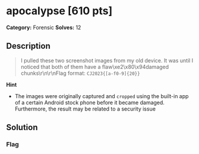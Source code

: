 # apocalypse [610 pts]

**Category:** Forensic
**Solves:** 12

## Description
>I pulled these two screenshot images from my old device. It was until I noticed that both of them have a flaw\xe2\x80\x94damaged chunks\r\n\r\nFlag format: `CJ2023{[a-f0-9]{20}}`

**Hint**
* The images were originally captured and `cropped` using the built-in app of a certain Android stock phone before it became damaged. Furthermore, the result may be related to a security issue

## Solution

### Flag

